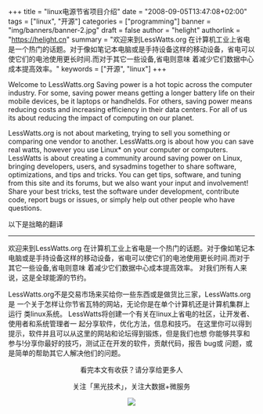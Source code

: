 +++
title = "linux电源节省项目介绍"
date = "2008-09-05T13:47:08+02:00"
tags = ["linux", "开源"]
categories = ["programming"]
banner = "img/banners/banner-2.jpg"
draft = false
author = "helight"
authorlink = "https://helight.cn"
summary = "欢迎来到LessWatts.org 在计算机工业上省电是一个热门的话题。对于像如笔记本电脑或是手持设备这样的移动设备，省电可以使它们的电池使用更长时间.而对于其它一些设备,省电则意味 着减少它们数据中心成本提高效率。"
keywords = ["开源", "linux"]
+++

Welcome to LessWatts.org Saving power is a hot topic across the computer industry. For some, saving power means getting a longer battery life on their mobile devices, be it laptops or handhelds. For others, saving power means reducing costs and increasing efficiency in their data centers. For all of us its about reducing the impact of computing on our planet. 

LessWatts.org is not about marketing, trying to sell you something or comparing one vendor to another. LessWatts.org is about how you can save real watts, however you use Linux* on your computer or computers. LessWatts is about creating a community around saving power on Linux, bringing developers, users, and sysadmins together to share software, optimizations, and tips and tricks. You can get tips, software, and tuning from this site and its forums, but we also want your input and involvement! Share your best tricks, test the software under development, contribute code, report bugs or issues, or simply help out other people who have questions. 

以下是拙略的翻译

-----------------------------------------------------------------------------------------

欢迎来到LessWatts.org 在计算机工业上省电是一个热门的话题。对于像如笔记本电脑或是手持设备这样的移动设备，省电可以使它们的电池使用更长时间.而对于其它一些设备,省电则意味 着减少它们数据中心成本提高效率。  对我们所有人来说，这是全球能源的节约。

LessWatts.org不是交易市场来买给你一些东西或是做货比三家，LessWatts.org是 一个关于怎样让你节省瓦特的网站，无论你是在单个计算机还是计算机集群上运行 类linux系统。 LessWatts将创建一个有关在linux上省电的社区，让开发者、使用者和系统管理者一 起分享软件，优化方法，信息和技巧。 在这里你可以得到提示，软件并且可以从这里的网站和论坛得到锻炼，但是我们也想 你能够共享和参与!分享你最好的技巧，测试正在开发的软件，贡献代码，报告 bug或 问题，或是简单的帮助其它人解决他们的问题。

<center>
看完本文有收获？请分享给更多人<br>

关注「黑光技术」，关注大数据+微服务<br>

![](/img/qrcode_helight_tech.jpg)
</center>
